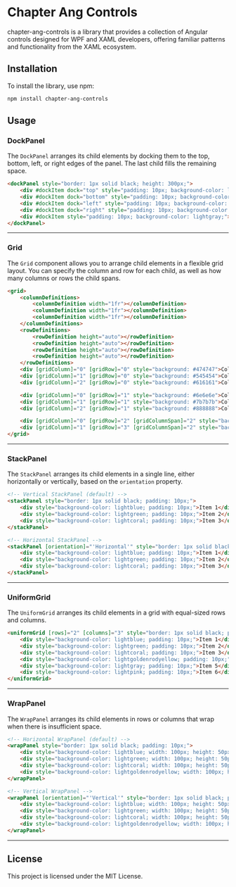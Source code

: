 # Chapter Ang Controls

chapter-ang-controls is a library that provides a collection of Angular controls designed for WPF and XAML developers, offering familiar patterns and functionality from the XAML ecosystem.

## Installation

To install the library, use npm:

```bash
npm install chapter-ang-controls
```

## Usage

### DockPanel

The `DockPanel` arranges its child elements by docking them to the top, bottom, left, or right edges of the panel. The last child fills the remaining space.

```html
<dockPanel style="border: 1px solid black; height: 300px;">
    <div #dockItem dock="top" style="padding: 10px; background-color: lightblue;">Top</div>
    <div #dockItem dock="bottom" style="padding: 10px; background-color: lightgreen;">Bottom</div>
    <div #dockItem dock="left" style="padding: 10px; background-color: lightcoral;">Left</div>
    <div #dockItem dock="right" style="padding: 10px; background-color: lightgoldenrodyellow;">Right</div>
    <div #dockItem style="padding: 10px; background-color: lightgray;">Center</div>
</dockPanel>
```

---

### Grid

The `Grid` component allows you to arrange child elements in a flexible grid layout. You can specify the column and row for each child, as well as how many columns or rows the child spans.

```html
<grid>
    <columnDefinitions>
        <columnDefinition width="1fr"></columnDefinition>
        <columnDefinition width="1fr"></columnDefinition>
        <columnDefinition width="1fr"></columnDefinition>
    </columnDefinitions>
    <rowDefinitions>
        <rowDefinition height="auto"></rowDefinition>
        <rowDefinition height="auto"></rowDefinition>
        <rowDefinition height="auto"></rowDefinition>
        <rowDefinition height="auto"></rowDefinition>
    </rowDefinitions>
    <div [gridColumn]="0" [gridRow]="0" style="background: #474747">Column 1 Row 1</div>
    <div [gridColumn]="1" [gridRow]="0" style="background: #545454">Column 2 Row 1</div>
    <div [gridColumn]="2" [gridRow]="0" style="background: #616161">Column 3 Row 1</div>

    <div [gridColumn]="0" [gridRow]="1" style="background: #6e6e6e">Column 1 Row 2</div>
    <div [gridColumn]="1" [gridRow]="1" style="background: #7b7b7b">Column 2 Row 2</div>
    <div [gridColumn]="2" [gridRow]="1" style="background: #888888">Column 3 Row 2</div>

    <div [gridColumn]="0" [gridRow]="2" [gridColumnSpan]="2" style="background: #959595">Column 1 ColumnSpan 2 Row 3</div>
    <div [gridColumn]="1" [gridRow]="3" [gridColumnSpan]="2" style="background: #a2a2a2">Column 2 ColumnSpan 2 Row 4</div>
</grid>
```

---

### StackPanel

The `StackPanel` arranges its child elements in a single line, either horizontally or vertically, based on the `orientation` property.

```html
<!-- Vertical StackPanel (default) -->
<stackPanel style="border: 1px solid black; padding: 10px;">
    <div style="background-color: lightblue; padding: 10px;">Item 1</div>
    <div style="background-color: lightgreen; padding: 10px;">Item 2</div>
    <div style="background-color: lightcoral; padding: 10px;">Item 3</div>
</stackPanel>

<!-- Horizontal StackPanel -->
<stackPanel [orientation]="'Horizontal'" style="border: 1px solid black; padding: 10px;">
    <div style="background-color: lightblue; padding: 10px;">Item 1</div>
    <div style="background-color: lightgreen; padding: 10px;">Item 2</div>
    <div style="background-color: lightcoral; padding: 10px;">Item 3</div>
</stackPanel>
```

---

### UniformGrid

The `UniformGrid` arranges its child elements in a grid with equal-sized rows and columns.

```html
<uniformGrid [rows]="2" [columns]="3" style="border: 1px solid black; padding: 10px;">
    <div style="background-color: lightblue; padding: 10px;">Item 1</div>
    <div style="background-color: lightgreen; padding: 10px;">Item 2</div>
    <div style="background-color: lightcoral; padding: 10px;">Item 3</div>
    <div style="background-color: lightgoldenrodyellow; padding: 10px;">Item 4</div>
    <div style="background-color: lightgray; padding: 10px;">Item 5</div>
    <div style="background-color: lightpink; padding: 10px;">Item 6</div>
</uniformGrid>
```

---

### WrapPanel

The `WrapPanel` arranges its child elements in rows or columns that wrap when there is insufficient space.

```html
<!-- Horizontal WrapPanel (default) -->
<wrapPanel style="border: 1px solid black; padding: 10px;">
    <div style="background-color: lightblue; width: 100px; height: 50px;">Item 1</div>
    <div style="background-color: lightgreen; width: 100px; height: 50px;">Item 2</div>
    <div style="background-color: lightcoral; width: 100px; height: 50px;">Item 3</div>
    <div style="background-color: lightgoldenrodyellow; width: 100px; height: 50px;">Item 4</div>
</wrapPanel>

<!-- Vertical WrapPanel -->
<wrapPanel [orientation]="'Vertical'" style="border: 1px solid black; padding: 10px; height: 200px;">
    <div style="background-color: lightblue; width: 100px; height: 50px;">Item 1</div>
    <div style="background-color: lightgreen; width: 100px; height: 50px;">Item 2</div>
    <div style="background-color: lightcoral; width: 100px; height: 50px;">Item 3</div>
    <div style="background-color: lightgoldenrodyellow; width: 100px; height: 50px;">Item 4</div>
</wrapPanel>
```

---

## License

This project is licensed under the MIT License.